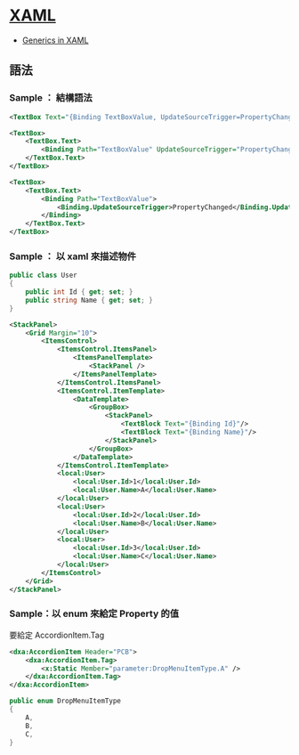 # [XAML](https://docs.microsoft.com/en-us/dotnet/framework/xaml-services/)


- [Generics in XAML](https://docs.microsoft.com/en-us/dotnet/framework/xaml-services/generics-in-xaml)

## 語法

### Sample ： 結構語法

```xml
<TextBox Text="{Binding TextBoxValue, UpdateSourceTrigger=PropertyChanged}" />
```

```xml
<TextBox>
    <TextBox.Text>
        <Binding Path="TextBoxValue" UpdateSourceTrigger="PropertyChanged" />
    </TextBox.Text>
</TextBox>
```

```xml
<TextBox>
    <TextBox.Text>
        <Binding Path="TextBoxValue">
            <Binding.UpdateSourceTrigger>PropertyChanged</Binding.UpdateSourceTrigger>
        </Binding>
    </TextBox.Text>
</TextBox>
```

### Sample ： 以 xaml 來描述物件

```csharp
public class User
{
    public int Id { get; set; }
    public string Name { get; set; }
}
```

```xml
<StackPanel>
    <Grid Margin="10">
        <ItemsControl>
            <ItemsControl.ItemsPanel>
                <ItemsPanelTemplate>
                    <StackPanel />
                </ItemsPanelTemplate>
            </ItemsControl.ItemsPanel>
            <ItemsControl.ItemTemplate>
                <DataTemplate>
                    <GroupBox>
                        <StackPanel>
                            <TextBlock Text="{Binding Id}"/>
                            <TextBlock Text="{Binding Name}"/>
                        </StackPanel>
                    </GroupBox>
                </DataTemplate>
            </ItemsControl.ItemTemplate>
            <local:User>
                <local:User.Id>1</local:User.Id>
                <local:User.Name>A</local:User.Name>
            </local:User>
            <local:User>
                <local:User.Id>2</local:User.Id>
                <local:User.Name>B</local:User.Name>
            </local:User>
            <local:User>
                <local:User.Id>3</local:User.Id>
                <local:User.Name>C</local:User.Name>
            </local:User>
        </ItemsControl>
    </Grid>
</StackPanel>
```

### Sample：以 enum 來給定 Property 的值

要給定 AccordionItem.Tag

```xml
<dxa:AccordionItem Header="PCB">
    <dxa:AccordionItem.Tag>
        <x:Static Member="parameter:DropMenuItemType.A" />
    </dxa:AccordionItem.Tag>
</dxa:AccordionItem>
```

```csharp
public enum DropMenuItemType
{
    A,
    B,
    C,
}
```